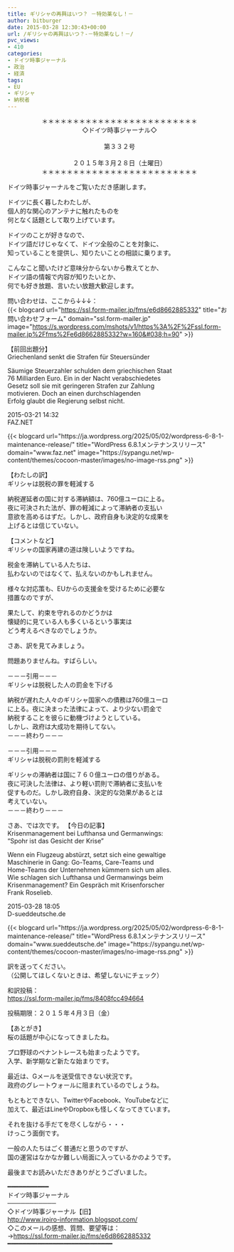 ```yaml
---
title: ギリシャの再興はいつ？ －特効薬なし！－
author: bitburger
date: 2015-03-28 12:30:43+00:00
url: /ギリシャの再興はいつ？-－特効薬なし！－/
pvc_views:
- 410
categories:
- ドイツ時事ジャーナル
- 政治
- 経済
tags:
- EU
- ギリシャ
- 納税者
---
```

<p align="center">
  ＊＊＊＊＊＊＊＊＊＊＊＊＊＊＊＊＊＊＊＊＊＊＊＊＊<br /> ◇ドイツ時事ジャーナル◇<br /><br /> 第３３２号<br /><br /> ２０１５年３月２８日（土曜日）<br /> ＊＊＊＊＊＊＊＊＊＊＊＊＊＊＊＊＊＊＊＊＊＊＊＊＊
</p>

ドイツ時事ジャーナルをご覧いただき感謝します。  
  
ドイツに長く暮したわたしが、  
個人的な関心のアンテナに触れたものを  
何となく話題として取り上げています。  
  
ドイツのことが好きなので、  
ドイツ語だけじゃなくて、ドイツ全般のことを対象に、  
知っていることを提供し、知りたいことの相談に乗ります。  
  
こんなこと聞いたけど意味分からないから教えてとか、  
ドイツ語の情報で内容が知りたいとか、  
何でも好き放題、言いたい放題大歓迎します。  
  
問い合わせは、ここから↓↓↓：  
{{< blogcard url="https://ssl.form-mailer.jp/fms/e6d8662885332" title="&#12362;&#21839;&#12356;&#21512;&#12431;&#12379;&#12501;&#12457;&#12540;&#12512;" domain="ssl.form-mailer.jp" image="https://s.wordpress.com/mshots/v1/https%3A%2F%2Fssl.form-mailer.jp%2Ffms%2Fe6d8662885332?w=160&#038;h=90" >}} 

【前回出題分】  
Griechenland senkt die Strafen für Steuersünder  
  
Säumige Steuerzahler schulden dem griechischen Staat  
76 Milliarden Euro. Ein in der Nacht verabschiedetes  
Gesetz soll sie mit geringeren Strafen zur Zahlung  
motivieren. Doch an einen durchschlagenden  
Erfolg glaubt die Regierung selbst nicht.  
  
2015-03-21 14:32  
FAZ.NET 

<div class="rss-entry-cards widget-entry-cards no-icon">
  {{< blogcard url="https://ja.wordpress.org/2025/05/02/wordpress-6-8-1-maintenance-release/" title="WordPress 6.8.1メンテナンスリリース" domain="www.faz.net" image="https://sypangu.net/wp-content/themes/cocoon-master/images/no-image-rss.png" >}} 

【わたしの訳】  
ギリシャは脱税の罪を軽減する  
  
納税遅延者の国に対する滞納額は、760億ユーロに上る。  
夜に可決された法が、罪の軽減によって滞納者の支払い  
意欲を高めるはずだ。しかし、政府自身も決定的な成果を  
上げるとは信じていない。 

【コメントなど】  
ギリシャの国家再建の道は険しいようですね。  
  
税金を滞納している人たちは、  
払わないのではなくて、払えないのかもしれません。  
  
様々な対応策も、EUからの支援金を受けるために必要な  
措置なのですが、  
  
果たして、約束を守れるのかどうかは  
懐疑的に見ている人も多くいるという事実は  
どう考えるべきなのでしょうか。 

さあ、訳を見てみましょう。  
  
問題ありませんね。すばらしい。  
  
－－－引用－－－  
ギリシャは脱税した人の罰金を下げる  
  
納税が遅れた人々のギリシャ国家への債務は760億ユーロ  
に上る。夜に決まった法律によって、より少ない罰金で  
納税することを彼らに動機づけようとしている。  
しかし、政府は大成功を期待してない。  
－－－終わり－－－  
  
－－－引用－－－  
ギリシャは脱税の罰則を軽減する  
  
ギリシャの滞納者は国に７６０億ユーロの借りがある。  
夜に可決した法律は、より軽い罰則で滞納者に支払いを  
促すものだ。しかし政府自身、決定的な効果があるとは  
考えていない。  
－－－終わり－－－ 

さあ、では次です。 【今日の記事】  
Krisenmanagement bei Lufthansa und Germanwings:  
&#8220;Spohr ist das Gesicht der Krise&#8221;  
  
Wenn ein Flugzeug abstürzt, setzt sich eine gewaltige  
Maschinerie in Gang: Go-Teams, Care-Teams und  
Home-Teams der Unternehmen kümmern sich um alles.  
Wie schlagen sich Lufthansa und Germanwings beim  
Krisenmanagement? Ein Gespräch mit Krisenforscher  
Frank Roselieb.  
  
2015-03-28 18:05  
D-sueddeutsche.de 

<div class="rss-entry-cards widget-entry-cards no-icon">
  {{< blogcard url="https://ja.wordpress.org/2025/05/02/wordpress-6-8-1-maintenance-release/" title="WordPress 6.8.1メンテナンスリリース" domain="www.sueddeutsche.de" image="https://sypangu.net/wp-content/themes/cocoon-master/images/no-image-rss.png" >}} 

訳を送ってください。  
（公開してほしくないときは、希望しないにチェック）  
  
和訳投稿：  
 <https://ssl.form-mailer.jp/fms/8408fcc494664>  
  
投稿期限：２０１５年４月３日（金） 

【あとがき】  
桜の話題が中心になってきましたね。  
  
プロ野球のペナントレースも始まったようです。  
入学、新学期など新たな始まりです。  
  
最近は、Gメールを送受信できない状況です。  
政府のグレートウォールに阻まれているのでしょうね。  
  
もともとできない、TwitterやFacebook、YouTubeなどに  
加えて、最近はLineやDropboxも怪しくなってきています。  
  
それを抜ける手だてを尽くしながら・・・  
けっこう面倒です。  
  
一般の人たちはごく普通だと思うのですが、  
国の運営はなかなか難しい局面に入っているかのようです。  
  
最後までお読みいただきありがとうございました。 

━━━━━━━━━━━  
ドイツ時事ジャーナル  
───────────  
◇ドイツ時事ジャーナル【旧】  
<http://www.iroiro-information.blogspot.com/>  
◇このメールの感想、質問、要望等は：  
-><https://ssl.form-mailer.jp/fms/e6d8662885332>  
━━━━━━━━━━━━━━━━━━━━━━━━━━━━